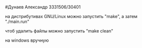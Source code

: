 #Дунаев Александр 3331506/30401

на дистрибутивах GNU/Linux можно запустить "make", а затем "./main.run"

чтоб удалить файлы можно запустить "make clean"

на windows вручную

